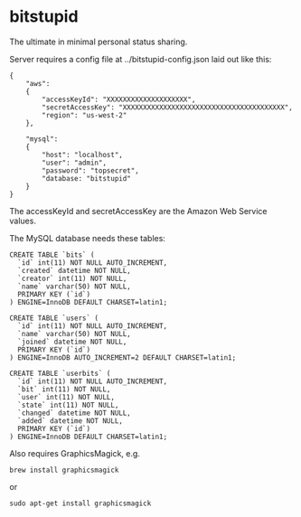 bitstupid
=========

The ultimate in minimal personal status sharing.

Server requires a config file at ../bitstupid-config.json laid out like this:

    {
        "aws":
        {
            "accessKeyId": "XXXXXXXXXXXXXXXXXXXX",
            "secretAccessKey": "XXXXXXXXXXXXXXXXXXXXXXXXXXXXXXXXXXXXXXXX",
            "region": "us-west-2"
        },

        "mysql":
        {
            "host": "localhost",
            "user": "admin",
            "password": "topsecret",
            "database: "bitstupid"
        }
    }

The accessKeyId and secretAccessKey are the Amazon Web Service values.

The MySQL database needs these tables:

    CREATE TABLE `bits` (
      `id` int(11) NOT NULL AUTO_INCREMENT,
      `created` datetime NOT NULL,
      `creator` int(11) NOT NULL,
      `name` varchar(50) NOT NULL,
      PRIMARY KEY (`id`)
    ) ENGINE=InnoDB DEFAULT CHARSET=latin1;

    CREATE TABLE `users` (
      `id` int(11) NOT NULL AUTO_INCREMENT,
      `name` varchar(50) NOT NULL,
      `joined` datetime NOT NULL,
      PRIMARY KEY (`id`)
    ) ENGINE=InnoDB AUTO_INCREMENT=2 DEFAULT CHARSET=latin1;

    CREATE TABLE `userbits` (
      `id` int(11) NOT NULL AUTO_INCREMENT,
      `bit` int(11) NOT NULL,
      `user` int(11) NOT NULL,
      `state` int(11) NOT NULL,
      `changed` datetime NOT NULL,
      `added` datetime NOT NULL,
      PRIMARY KEY (`id`)
    ) ENGINE=InnoDB DEFAULT CHARSET=latin1;

Also requires GraphicsMagick, e.g.

    brew install graphicsmagick

or

    sudo apt-get install graphicsmagick

